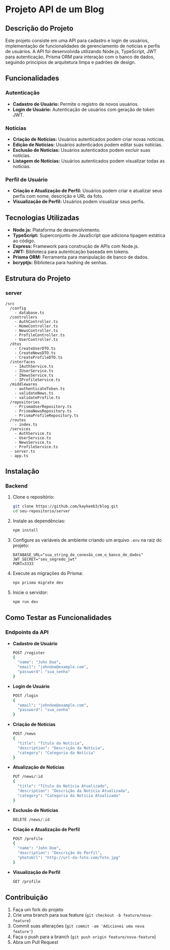 # Projeto API de um Blog

## Descrição do Projeto

Este projeto consiste em uma API para cadastro e login de usuários, implementação de funcionalidades de gerenciamento de notícias e perfis de usuários. A API foi desenvolvida utilizando Node.js, TypeScript, JWT para autenticação, Prisma ORM para interação com o banco de dados, seguindo princípios de arquitetura limpa e padrões de design.

## Funcionalidades

### Autenticação

- **Cadastro de Usuário:** Permite o registro de novos usuários.
- **Login de Usuário:** Autenticação de usuários com geração de token JWT.

### Notícias

- **Criação de Notícias:** Usuários autenticados podem criar novas notícias.
- **Edição de Notícias:** Usuários autenticados podem editar suas notícias.
- **Exclusão de Notícias:** Usuários autenticados podem excluir suas notícias.
- **Listagem de Notícias:** Usuários autenticados podem visualizar todas as notícias.

### Perfil de Usuário

- **Criação e Atualização de Perfil:** Usuários podem criar e atualizar seus perfis com nome, descrição e URL da foto.
- **Visualização de Perfil:** Usuários podem visualizar seus perfis.

## Tecnologias Utilizadas

- **Node.js:** Plataforma de desenvolvimento.
- **TypeScript:** Superconjunto de JavaScript que adiciona tipagem estática ao código.
- **Express:** Framework para construção de APIs com Node.js.
- **JWT:** Biblioteca para autenticação baseada em tokens.
- **Prisma ORM:** Ferramenta para manipulação de banco de dados.
- **bcryptjs:** Biblioteca para hashing de senhas.

## Estrutura do Projeto

### server

```
/src
  /config
    - database.ts
  /controllers
    - AuthController.ts
    - HomeController.ts
    - NewsController.ts
    - ProfileController.ts
    - UserController.ts
  /dtos
    - CreateUserDTO.ts
    - CreateNewsDTO.ts
    - CreateProfileDTO.ts
  /interfaces
    - IAuthService.ts
    - IUserService.ts
    - INewsService.ts
    - IProfileService.ts
  /middlewares
    - authenticateToken.ts
    - validateNews.ts
    - validateProfile.ts
  /repositories
    - PrismaUserRepository.ts
    - PrismaNewsRepository.ts
    - PrismaProfileRepository.ts
  /routes
    - index.ts
  /services
    - AuthService.ts
    - UserService.ts
    - NewsService.ts
    - ProfileService.ts
  - server.ts
  - app.ts
```

## Instalação

### Backend

1. Clone o repositório:

   ```sh
   git clone https://github.com/kaykeeb3/blog.git
   cd seu-repositorio/server
   ```

2. Instale as dependências:

   ```sh
   npm install
   ```

3. Configure as variáveis de ambiente criando um arquivo `.env` na raiz do projeto:

   ```env
   DATABASE_URL="sua_string_de_conexão_com_o_banco_de_dados"
   JWT_SECRET="seu_segredo_jwt"
   PORT=3333
   ```

4. Execute as migrações do Prisma:

   ```sh
   npx prisma migrate dev
   ```

5. Inicie o servidor:
   ```sh
   npm run dev
   ```

## Como Testar as Funcionalidades

### Endpoints da API

- **Cadastro de Usuário**

  ```sh
  POST /register
  {
    "name": "John Doe",
    "email": "johndoe@example.com",
    "password": "sua_senha"
  }
  ```

- **Login de Usuário**

  ```sh
  POST /login
  {
    "email": "johndoe@example.com",
    "password": "sua_senha"
  }
  ```

- **Criação de Notícias**

  ```sh
  POST /news
  {
    "title": "Título da Notícia",
    "description": "Descrição da Notícia",
    "category": "Categoria da Notícia"
  }
  ```

- **Atualização de Notícias**

  ```sh
  PUT /news/:id
  {
    "title": "Título da Notícia Atualizado",
    "description": "Descrição da Notícia Atualizada",
    "category": "Categoria da Notícia Atualizada"
  }
  ```

- **Exclusão de Notícias**

  ```sh
  DELETE /news/:id
  ```

- **Criação e Atualização de Perfil**

  ```sh
  POST /profile
  {
    "name": "John Doe",
    "description": "Descrição do Perfil",
    "photoUrl": "http://url-da-foto.com/foto.jpg"
  }
  ```

- **Visualização de Perfil**
  ```sh
  GET /profile
  ```

## Contribuição

1. Faça um fork do projeto
2. Crie uma branch para sua feature (`git checkout -b feature/nova-feature`)
3. Commit suas alterações (`git commit -am 'Adicionei uma nova feature'`)
4. Faça o push para a branch (`git push origin feature/nova-feature`)
5. Abra um Pull Request
